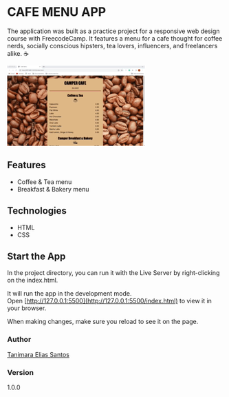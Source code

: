 # CAFE MENU APP

The application was built as a practice project for a responsive web design course with FreecodeCamp. It features a menu for a cafe thought for coffee nerds, socially conscious hipsters, tea lovers, influencers, and freelancers alike. :coffee:

![cafe menu app - Tanimara Elias Santos](assets/images/cafe-menu-showcase.gif)

 ## Features

- Coffee & Tea menu
- Breakfast & Bakery menu

## Technologies

- HTML
- CSS

## Start the App

In the project directory, you can run it with the Live Server by right-clicking on the index.html.

It will run the app in the development mode.\
Open [http://127.0.0.1:5500](http://127.0.0.1:5500/index.html) to view it in your browser.

When making changes, make sure you reload to see it on the page.

### Author

[Tanimara Elias Santos](https://github.com/tanimaraeliassantos)

### Version

1.0.0
